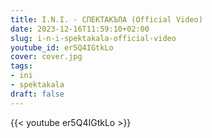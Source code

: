 ```yaml
---
title: I.N.I. - СПЕКТАКЪЛА (Official Video)
date: 2023-12-16T11:59:10+02:00
slug: i-n-i-spektakala-official-video
youtube_id: er5Q4IGtkLo
cover: cover.jpg
tags:
- ini
- spektakala
draft: false
---
```


{{< youtube er5Q4IGtkLo >}}
